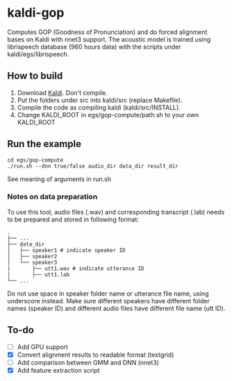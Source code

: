 
# kaldi-gop
Computes GOP (Goodness of Pronunciation) and do forced alignment bases on Kaldi with nnet3 support. The acoustic model is trained using librispeech database (960 hours data) with the scripts under kaldi/egs/librispeech.

## How to build
1. Download [Kaldi](http://www.kaldi-asr.org). Don't compile.
2. Put the folders under src into kaldi/src (replace Makefile).
3. Compile the code as compiling kaldi (kaldi/src/INSTALL).
4. Change KALDI_ROOT in egs/gop-compute/path.sh to your own KALDI_ROOT

## Run the example
```
cd egs/gop-compute
./run.sh --dnn true/false audio_dir data_dir result_dir
```
See meaning of arguments in run.sh

### Notes on data preparation
To use this tool, audio files (.wav) and corresponding transcript (.lab) needs to be prepared and stored in following format:

```
.
├── ...
├── data_dir                   
│   ├── speaker1 # indicate speaker ID          
│   ├── speaker2         
│   └── speaker3
|       ├── utt1.wav # indicate utterance ID
|       ├── utt1.lab 
└── ...
```

Do not use space in speaker folder name or utterance file name, using underscore instead. Make sure different speakers have different folder names (speaker ID) and different audio files have different file name (utt ID).

## To-do
- [ ] Add GPU support
- [x] Convert alignment results to readable format (textgrid)
- [ ] Add comparison between GMM and DNN (nnet3)
- [x] Add feature extraction script
